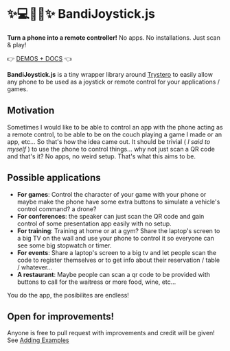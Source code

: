# ✨💻🐶📱✨  BandiJoystick.js
**Turn a phone into a remote controller!**
No apps. No installations. Just scan & play!

👉 [DEMOS + DOCS](https://bandinopla.github.io/bandijoystick/apps) 👈

**BandiJoystick.js** is a tiny wrapper library around [Trystero](https://github.com/dmotz/trystero) to easily allow any phone to be used as a joystick or remote control for your applications / games.

## Motivation
Sometimes I would like to be able to control an app with the phone acting as a remote control, to be able to be on the couch playing a game I made or an app, etc... So that's how the idea came out. It should be trivial ( *I said to myself* ) to use the phone to control things... why not just scan a QR code and that's it? No apps, no weird setup. That's what this aims to be.

## Possible applications
* **For games**: Control the character of your game with your phone or maybe make the phone have some extra buttons to simulate a vehicle's control command? a drone?
* **For conferences**: the speaker can just scan the QR code and gain control of some presentation app easily with no setup.
* **For training**: Training at home or at a gym? Share the laptop's screen to a big TV on the wall and use your phone to control it so everyone can see some big stopwatch or timer.
* **For events**: Share a laptop's screen to a big tv and let people scan the code to register themselves or to get info about their reservation / table / whatever...
* **A restaurant**: Maybe people can scan a qr code to be provided with buttons to call for the waitress or more food, wine, etc...

You do the app, the posibilites are endless!

## Open for improvements!
Anyone is free to pull request with improvements and credit will be given! See [Adding Examples](ADDING_EXAMPLES.md)